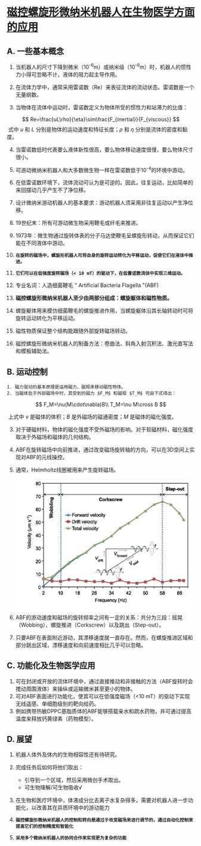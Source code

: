 # [磁控螺旋形微纳米机器人在生物医学方面的应用](http://www.engineering.org.cn/ch/10.15302/J-ENG-2015005)

## A. 一些基本概念

1. 当机器人的尺寸下降到微米（10<sup>-6</sup>m）或纳米级（10<sup>-9</sup>m）时，机器人的惯性力小得可忽略不计，液体的阻力起主导作用。

2. 在流体力学中，通常采用雷诺数（Re）来表征流体的流动状态。雷诺数是一个无量纲数。

3. 当物体在流体中运动时，雷诺数定义为物体所受的惯性力和站滞力的比值：

$$
Re=\frac{uL\rho}{\eta}\sim\frac{F_{inertial}}{F_{viscous}}
$$
​		式中 $u$ 和 $L$ 分别是物体的运动速度和特征长度；$\rho$ 和 $\eta$ 分别是流体的密度和黏度。

4. 当雷诺数低时代表要么液体新性很高，要么物体移动速度很慢，要么物体尺寸很小。
5. 可游动微纳米机器人和大多数微生物一样在雷诺数低于10<sup>-4</sup>的环境中游动。

6. 在低雷诺数环境下，流体流动可认为是可逆的。因此，往复运动，比如简单的来回摆动几乎产生不了净位移。
7. 设计微纳米游动机器人的基本要求：游动机器人须采用非往复运动以产生净位移。
8. 19世纪末：所有可游动微生物采用鞭毛或纤毛来推进。
9. 1973年：微生物通过旋转体表的分子马达使鞭毛呈螺旋形转动，从而保证它们能在不同液体中游动。
10. **`在旋转的磁场中，螺旋形机器人可将自身的旋转运动转化为平移运动，促使它们在液体中推进。`**
11. **`它们可以在低强度旋转磁场（< 10 mT）的驱动下，在低雷诺数流体中实现三维运动。`**
12. 专业名词：人造细菌鞭毛 " Artificial Bacteria Flagella "(ABF)
13. **磁控螺旋形微纳米机器人至少由两部分组成：螺旋躯体和磁性物质。**
14. 螺旋躯体用来模仿细菌鞭毛的螺旋推进作用，当螺旋躯体沿其长轴转动时可将旋转运动转化为平移运动。
15. 磁性物质保证整个结构能跟随外部旋转磁场转动。 
16. 磁控螺旋形微纳米机器人的制备方法：卷曲法、斜角入射沉积法、激光直写法和模板辅助法。

## B. 运动控制

 	1. 磁力驱动的基本原理是运用磁力、磁矩来移动磁性物体。
 	2. 当磁体处于外部磁场中时，其受到的磁力 $F_M$ 和磁矩 $T_M$ 可由下式得出：

$$
F_M=\nu(M\cdot\nabla)B\\
T_M=\nu M\cross B
$$

​		上式中 $\nu$ 是磁体的体积；$B$ 是外磁场的磁通密度；$M$ 是磁体的磁化强度。

3. 对于硬磁材料，物体的磁化强度不受外磁场的影响。对于软磁材料，磁化强度取决于外磁场和磁体的几何结构。

4.  ABF在旋转磁场中向前推进，通过改变磁场旋转轴的方向，可以在3D空间上实现对ABF的元线操控。

5. 通常，Helmholtz线圈被用来产生旋转磁场。

   ![ABF运动](76e6849fff444ef1921ae0d2d82a58a1.png)

   

6. ABF的游动速度和磁场的旋转频率之间有一定的关系：共分为三段：摇晃（Wobbing）、螺旋推进（Corkscrew）以及跳出（Step-out）。

7. 只要ABF在表面附近游动，其漂移速度就一直存在。然而，在螺旋推进区域和部分跳出区域，漂移速度和向前速度相比几乎可以忽略。

## C. 功能化及生物医学应用

1. 可在封闭或开放的流体环境中，通过直接推动和非接触的方法（ABF旋转时会搅动周围液体）来操纵或运输微米甚至更小的物体。
2. 可对ABF表面进行功能化，使其可以在低强度磁场（<10 mT）的驱动下实现无线遥感、单细胞级别的靶向给药。
3. 例如携带热敏DPPC基脂质体的ABF能够搭载亲水和疏水药物，并可通过提高温度来释放钙黄绿素（药物模型）。

## D. 展望

1. 机器人体外及体内的生物相容性还有待研究。
2. 完成任务后如何将他们取出：
   - 引导到一个区域，然后采用微创手术取出。
   - 可生物降解/可生物吸收√

3. 在生物和医疗环境中，体液成分比去离子水复杂得多，需要对机器人进一步功能化，以改善其在异质环境中的游动能力
4. **`磁控螺旋形微纳米机器人的控制和转向是通过于改变磁场来进行调节的，通过自动化控制来提高它们的控制精度和智能化`**
5. **`采用多个微纳米机器人的协同合作来实现更为复杂的功能`**


